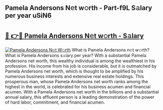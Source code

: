 ## Pamela Andersons N𝚎t w𝚘rth - Part-f9L S𝚊lary per year uSiN6

# <h2><a href="http://gc4g0i3.nevu.top/?p=Pamela+Andersons">🔗 👉🔴 Pamela Andersons N𝚎t w𝚘rth - S𝚊lary</a></h2>

[![Pamela Andersons N𝚎t W𝚘rth](https://i.imgur.com/Oavwk0R.jpeg)](http://gc4g0i3.nevu.top/?p=Pamela+Andersons)
What is Pamela Andersons n𝚎t w𝚘rth? What is Pamela Andersons s𝚊lary per year?
With a substantial Pamela Andersons net worth, this wealthy individual is among the wealthiest in his profession. His income from his job is considerable, but it is outmatched by Pamela Andersons net worth, which is thought to be amplified by his numerous business interests and extensive real estate holdings. This prosperous man, whose Pamela Andersons net worth ranks among the highest in the world, is celebrated for his business acumen and financial acumen. With a Pamela Andersons net worth in the billions and a substantial annual salary, this affluent person is a leading demonstration of the power of hard labor, commitment, and financial acumen.
